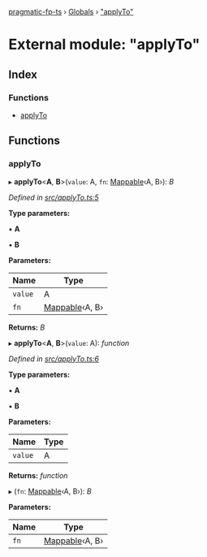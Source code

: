 [pragmatic-fp-ts](../README.md) › [Globals](../globals.md) › ["applyTo"](_applyto_.md)

# External module: "applyTo"

## Index

### Functions

* [applyTo](_applyto_.md#applyto)

## Functions

###  applyTo

▸ **applyTo**<**A**, **B**>(`value`: A, `fn`: [Mappable](_types_.md#mappable)‹A, B›): *B*

*Defined in [src/applyTo.ts:5](https://github.com/hermann-p/pragmatic-fp-ts/blob/79e5127/src/applyTo.ts#L5)*

**Type parameters:**

▪ **A**

▪ **B**

**Parameters:**

Name | Type |
------ | ------ |
`value` | A |
`fn` | [Mappable](_types_.md#mappable)‹A, B› |

**Returns:** *B*

▸ **applyTo**<**A**, **B**>(`value`: A): *function*

*Defined in [src/applyTo.ts:6](https://github.com/hermann-p/pragmatic-fp-ts/blob/79e5127/src/applyTo.ts#L6)*

**Type parameters:**

▪ **A**

▪ **B**

**Parameters:**

Name | Type |
------ | ------ |
`value` | A |

**Returns:** *function*

▸ (`fn`: [Mappable](_types_.md#mappable)‹A, B›): *B*

**Parameters:**

Name | Type |
------ | ------ |
`fn` | [Mappable](_types_.md#mappable)‹A, B› |
